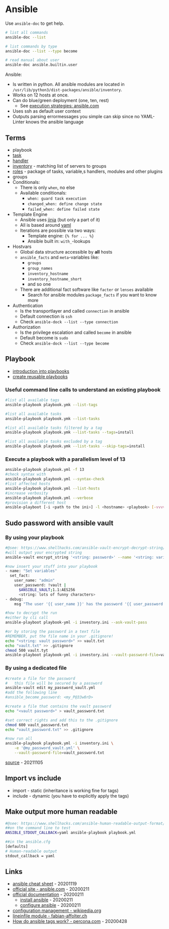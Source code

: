 # Ansible

Use `ansible-doc` to get help.

```bash
# list all commands
ansible-doc --list

# list commands by type
ansible-doc --list --type become

# read manual about user
ansible-doc ansible.builtin.user
```

Ansible:

* Is written in python. All ansible modules are located in `/usr/lib/python3/dist-packages/ansible/inventory`.
* Works on 12 hosts at once.
* Can do blue/green deployment (one, ten, rest)
  * See [execution strategies: ansible.com](https://docs.ansible.com/ansible/latest/playbook_guide/playbooks_strategies.html#selecting-a-strategy)
* Uses ssh as default user context
* Outputs parsing errormessages you simple can skip since no YAML-Linter knows the ansible language

## Terms

* playbook
* [task](task.md)
* [handler](handler.md)
* [inventory](inventory.md) -  matching list of servers to groups
* [roles](roles.md) - package of tasks, variable,s handlers, modules and other plugins
* groups
* Conditionals:
  * There is only `when`, no else
  * Available conditionals:
    * `when: guard task execution`
    * `changed_when: define change state`
    * `failed_when: define failed state`
* Template Engine
  * Ansible uses [jinja](http://jinja.pocoo.org/docs/templates/) (but only a part of it)
  * All is based around [yaml](https://yaml-multiline.info/)
  * Iterations are possible via two ways:
    * Template engine: `{% for ... %}`
    * Ansible built in: `with_`-lookups
* Hostvars
  * Global data structure accessible by **all** hosts
  * `ansible_facts` and `meta`-variables like:
    * `groups`
    * `group_names`
    * `inventory_hostname`
    * `inventory_hostname_short`
    * and so one
  * There are additional fact software like `facter` or `lenses` available
    * Search for ansible modules `package_facts` if you want to know more
* Authentication
  * Is the transportlayer and called `connection` in ansible
  * Default connection is `ssh`
  * Check `ansible-dock --list --type connection`
* Authorization
  * Is the privilege escalation and called `become` in ansible
  * Default become is `sudo`
  * Check `ansible-dock --list --type become`

## Playbook

* [introduction into playbooks](http://docs.ansible.com/ansible/latest/user_guide/playbooks_intro.html)
* [create reusable playbooks](http://docs.ansible.com/ansible/latest/user_guide/playbooks_reuse.html)

### Useful command line calls to understand an existing playbook

```bash
#list all available tags
ansible-playbook playbook.ymk --list-tags

#list all available tasks
ansible-playbook playbook.ymk --list-tasks

#list all available tasks filtered by a tag
ansible-playbook playbook.ymk --list-tasks --tags=install

#list all available tasks excluded by a tag
ansible-playbook playbook.ymk --list-tasks --skip-tags=install
```

### Execute a playbook with a parallelism level of 13

```bash
ansible-playbook playbook.yml -f 13
#check syntax with
ansible-playbook playbook.yml --syntax-check
#list affected hosts
ansible-playbook playbook.yml --list-hosts
#increase verbosity
ansible-playbook playbook.yml --verbose
#provision a different host
ansible-playboot [-i <path to the ini>] -l <hostname> <playbook> [-vvvv]
```

## Sudo password with ansible vault

### By using your playbook

```bash
#@see: https://www.shellhacks.com/ansible-vault-encrypt-decrypt-string/
#will output your encrypted string
ansible-vault encrypt_string '<string: password>' --name '<string: variable_name>'

#now insert your stuff into your playbook
- name: "Set variables"
  set_fact:
    user_name: "admin"
    user_password: !vault |
      $ANSIBLE_VAULT;1.1:AES256
      <string: lots of funny characters>
- debug:
    msg "The user '{{ user_name }}' has the password '{{ user_password }}'"

#how to decrypt the run
#either by cli call
ansible-playboot playbook-yml -i investory.ini --ask-vault-pass

#or by storing the password in a text file
#REMEMBER, put the file name in your .gitignore!
echo "<string: vault password>" >> vault.txt
echo "vault.txt" >> .gitignore
chmod 500 vault.tyt
ansible-playboot playbook-yml -i investory.ini --vault-password-file=vault.txt
```

### By using a dedicated file

```bash
#create a file for the password
#   this file will be secured by a password
ansible-vault edit my_password_vault.yml
#add the following line
#ansible_become_password: <my_P@33w0rD>

#create a file that contains the vault password
echo "<vault password>" > vault_password.txt

#set correct rights and add this to the .gitignore
chmod 600 vault_password.txt
echo "vault_password.txt" >> .gitignore

#now run all
ansible-playbook playbook.yml -i inventory.ini \
    -e '@my_password_vault.yml' \
    --vault-password-file=vault_password.txt
```

[source](https://www.shellhacks.com/ansible-sudo-a-password-is-required/) - 20211105

## Import vs include

* import - static (inheritance is working fine for tags)
* include - dynamic (you have to explicitly apply the tags)

## Make output more human readable

```bash
#@see: https://www.shellhacks.com/ansible-human-readable-output-format/
##on the command line to test
ANSIBLE_STDOUT_CALLBACK=yaml ansible-playbook playbook.yml

##in the ansible.cfg
[defaults]
# Human-readable output
stdout_callback = yaml
```

## Links

* [ansible cheat sheet](https://opensource.com/article/20/11/ansible-cheat-sheet) - 20201119
* [official site - ansible.com](https://www.ansible.com) - 20200211
* [official documentation](https://docs.ansible.com) - 20200211
    * [install ansible](https://docs.ansible.com/ansible/latest/index.html) - 20200211
    * [configure ansible](https://docs.ansible.com/ansible/latest/user_guide/index.html) - 20200211
* [configuration management - wikipedia.org](https://en.wikipedia.org/wiki/Configuration_management)
* [lineinfile module - fabian-affolter.ch](http://fabian-affolter.ch/blog/the-lineinfile-module-of-ansible/#comment-4707)
* [How do ansible tags work? - percona.com](https://www.percona.com/blog/2020/04/27/how-do-ansible-tags-work/) - 20200428

